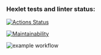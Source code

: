 ### Hexlet tests and linter status:
[![Actions Status](https://github.com/sch0nik/python-project-lvl1/workflows/hexlet-check/badge.svg)](https://github.com/sch0nik/python-project-lvl1/actions)

[![Maintainability](https://api.codeclimate.com/v1/badges/a99a88d28ad37a79dbf6/maintainability)](https://codeclimate.com/github/codeclimate/codeclimate/maintainability)

![example workflow](https://github.com/github/docs/actions/workflows/main.yml/badge.svg)
